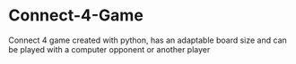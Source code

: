 # Connect-4-Game
Connect 4 game created with python, has an adaptable board size and can be played with a computer opponent or another player
